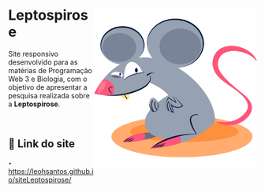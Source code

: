 <div>
<img align="right" src="assets/img/mouse2.png" width="330em">
<h1 align="left">Leptospirose</h1>
<p align="left">Site responsivo desenvolvido para as matérias de Programação Web 3 e Biologia, com o objetivo de apresentar a pesquisa realizada sobre a <b>Leptospirose</b>.</p>
</div>

<br>

## 🔗 Link do site

‣ https://leohsantos.github.io/siteLeptospirose/